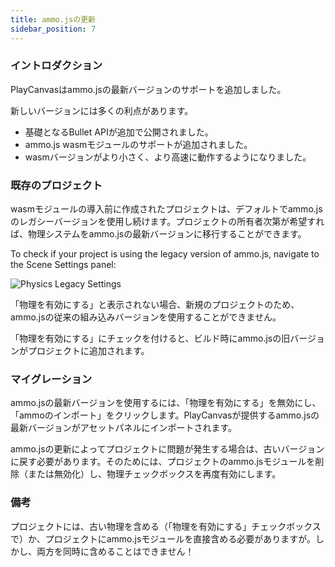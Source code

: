 ```yaml
---
title: ammo.jsの更新
sidebar_position: 7
---
```


### イントロダクション

PlayCanvasはammo.jsの最新バージョンのサポートを追加しました。

新しいバージョンには多くの利点があります。

- 基礎となるBullet APIが追加で公開されました。
- ammo.js wasmモジュールのサポートが追加されました。
- wasmバージョンがより小さく、より高速に動作するようになりました。

### 既存のプロジェクト

wasmモジュールの導入前に作成されたプロジェクトは、デフォルトでammo.jsのレガシーバージョンを使用し続けます。プロジェクトの所有者次第が希望すれば、物理システムをammo.jsの最新バージョンに移行することができます。

To check if your project is using the legacy version of ammo.js, navigate to the Scene Settings panel:

![Physics Legacy Settings](/images/user-manual/physics/physics-legacy-settings.png)

「物理を有効にする」と表示されない場合、新規のプロジェクトのため、ammo.jsの従来の組み込みバージョンを使用することができません。
 

「物理を有効にする」にチェックを付けると、ビルド時にammo.jsの旧バージョンがプロジェクトに追加されます。

### マイグレーション

ammo.jsの最新バージョンを使用するには、「物理を有効にする」を無効にし、「ammoのインポート」をクリックします。PlayCanvasが提供するammo.jsの最新バージョンがアセットパネルにインポートされます。

ammo.jsの更新によってプロジェクトに問題が発生する場合は、古いバージョンに戻す必要があります。そのためには、プロジェクトのammo.jsモジュールを削除（または無効化）し、物理チェックボックスを再度有効にします。

### 備考

プロジェクトには、古い物理を含める（「物理を有効にする」チェックボックスで）か、プロジェクトにammo.jsモジュールを直接含める必要がありますが。しかし、両方を同時に含めることはできません！
